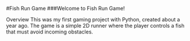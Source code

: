 #Fish Run Game
###Welcome to Fish Run Game!

Overview
This was my first gaming project with Python, created about a year ago. The game is a simple 2D runner where the player controls a fish that must avoid incoming obstacles.
